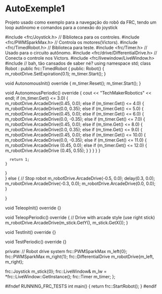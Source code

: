 # AutoExemple1
Projeto usado como exemplo para a navegação do robô da FRC, tendo um loop autônomo e comandos para a conexão do joystick


#include <frc/Joystick.h> // Biblioteca para os controles.
#include <frc/PWMSparkMax.h> // Controla os motores(Victors).
#include <frc/TimedRobot.h> // Biblioteca para teste.
#include <frc/Timer.h> // Usado para o circuito autônomo.
#include <frc/drive/DifferentialDrive.h> //   Conecta o controle nos Victors.
#include <frc/livewindow/LiveWindow.h>
#include <iostream> //  bah, tão cansados de saber né?
using namespace std;
class Robot : public frc::TimedRobot {
 public:
  Robot() {
    m_robotDrive.SetExpiration(0.1);
    m_timer.Start();
  }

  void AutonomousInit() override {
    m_timer.Reset();
    m_timer.Start();
  }

  void AutonomousPeriodic() override {
    cout << "TechMakerRobotics" << endl;
    if (m_timer.Get() <= 3.0) {             
    m_robotDrive.ArcadeDrive(0.45, 0.0);
      else if (m_timer.Get() <= 4.0) {
      m_robotDrive.ArcadeDrive(0.0, 0.35);
      else if (m_timer.Get() <= 5.0) {
      m_robotDrive.ArcadeDrive(0.45, 0.0);
      else if (m_timer.Get() <= 6.0) {
      m_robotDrive.ArcadeDrive(0.0, -0.35);
      else if (m_timer.Get() <= 7.0) {
      m_robotDrive.ArcadeDrive(0.45, 0.0);
      else if (m_time.Get() <= 8.0) {
        m_robotDrive.ArcadeDrive(0.0, 0.35);
        else if (m_time.Get() <= 9.0) {
          m_robotDrive.ArcadeDrive(0.45, 0.0);
          else if (m_timer.Get() <= 10.0) {
            m_robotDrive.ArcadeDrive(0.0, -0.35);
            else if (m_timer.Get() <= 11.0) {
              m_robotDrive.ArcadeDrive (0.45, 0.0);
              else if (m_timer.Get() <= 12.0) {
                m_robotDrive.ArcadeDrive (0.45, 0.55);
              }
            }
          }
        }
       }
      
      return 1;
    }
 }    
    } else {
      // Stop robot
      m_robotDrive.ArcadeDrive(-0.5, 0.0);
      delay(0.3, 0.0);
      m_robotDrive.ArcadeDrive(-0.3, 0.0);
      m_robotDrive.ArcadeDrive(0.0, 0.0);   
    }

  }

  void TeleopInit() override {}

  void TeleopPeriodic() override {
    // Drive with arcade style (use right stick)
    m_robotDrive.ArcadeDrive(m_stick.GetY(), m_stick.GetX());
  }

  void TestInit() override {}

  void TestPeriodic() override {}

 private:
  // Robot drive system
  frc::PWMSparkMax m_left{0};
  frc::PWMSparkMax m_right{1};
  frc::DifferentialDrive m_robotDrive{m_left, m_right};

  frc::Joystick m_stick{0};
  frc::LiveWindow& m_lw = *frc::LiveWindow::GetInstance();
  frc::Timer m_timer;
};

#ifndef RUNNING_FRC_TESTS
int main() {
  return frc::StartRobot<Robot>();
}
#endif
